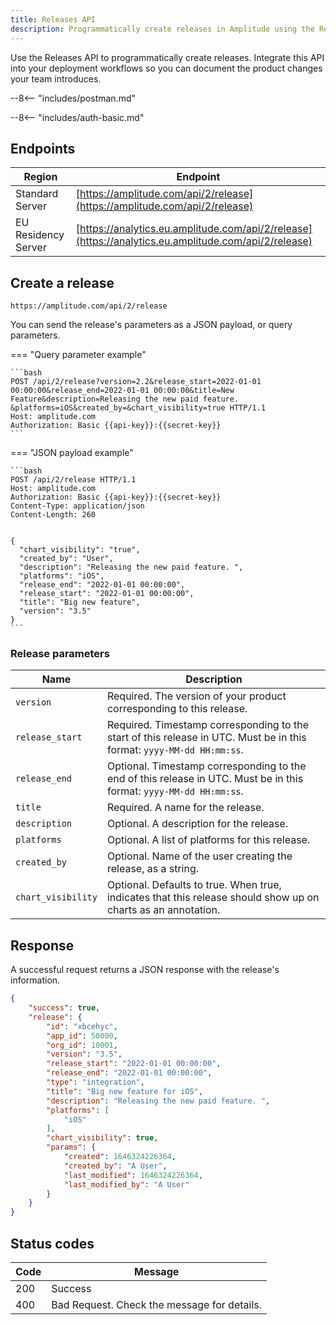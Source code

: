 ```yaml
---
title: Releases API
description: Programmatically create releases in Amplitude using the Releases API.
---
```


Use the Releases API to programmatically create releases. Integrate this API into your deployment workflows so you can document the product changes your team introduces.

--8<-- "includes/postman.md"

--8<-- "includes/auth-basic.md"

## Endpoints

| Region | Endpoint |
| --- | --- |
| Standard Server | [https://amplitude.com/api/2/release](https://amplitude.com/api/2/release) |
| EU Residency Server | [https://analytics.eu.amplitude.com/api/2/release](https://analytics.eu.amplitude.com/api/2/release) |

## Create a release

`https://amplitude.com/api/2/release`

You can send the release's parameters as a JSON payload, or query parameters.

=== "Query parameter example"

    ```bash
    POST /api/2/release?version=2.2&release_start=2022-01-01 00:00:00&release_end=2022-01-01 00:00:00&title=New Feature&description=Releasing the new paid feature. &platforms=iOS&created_by=&chart_visibility=true HTTP/1.1
    Host: amplitude.com
    Authorization: Basic {{api-key}}:{{secret-key}}
    ```
=== "JSON payload example"

    ```bash
    POST /api/2/release HTTP/1.1
    Host: amplitude.com
    Authorization: Basic {{api-key}}:{{secret-key}}
    Content-Type: application/json
    Content-Length: 260


    {
      "chart_visibility": "true",
      "created_by": "User",
      "description": "Releasing the new paid feature. ",
      "platforms": "iOS",
      "release_end": "2022-01-01 00:00:00",
      "release_start": "2022-01-01 00:00:00",
      "title": "Big new feature",
      "version": "3.5"
    }
    ```

### Release parameters

|<div class="big-column">Name</div>|Description|
|----|-------|
|`version`|Required. The version of your product corresponding to this release.|
|`release_start`| Required. Timestamp corresponding to the start of this release in UTC. Must be in this format: `yyyy-MM-dd HH:mm:ss`.|
|`release_end`| Optional. Timestamp corresponding to the end of this release in UTC. Must be in this format: `yyyy-MM-dd HH:mm:ss`.|
|`title`|Required. A name for the release.|
|`description`|Optional. A description for the release.|
|`platforms`|Optional. A list of platforms for this release.|
|`created_by`| Optional. Name of the user creating the release, as a string.|
|`chart_visibility`| Optional. Defaults to true. When true, indicates that this release should show up on charts as an annotation.|

## Response

A successful request returns a JSON response with the release's information.

```json
{
    "success": true,
    "release": {
        "id": "xbcehyc",
        "app_id": 50000,
        "org_id": 10001,
        "version": "3.5",
        "release_start": "2022-01-01 00:00:00",
        "release_end": "2022-01-01 00:00:00",
        "type": "integration",
        "title": "Big new feature for iOS",
        "description": "Releasing the new paid feature. ",
        "platforms": [
            "iOS"
        ],
        "chart_visibility": true,
        "params": {
            "created": 1646324226364,
            "created_by": "A User",
            "last_modified": 1646324226364,
            "last_modified_by": "A User"
        }
    }
}
```

## Status codes

|Code|Message|
|----|------|
|200|Success|
|400|Bad Request. Check the message for details.|
